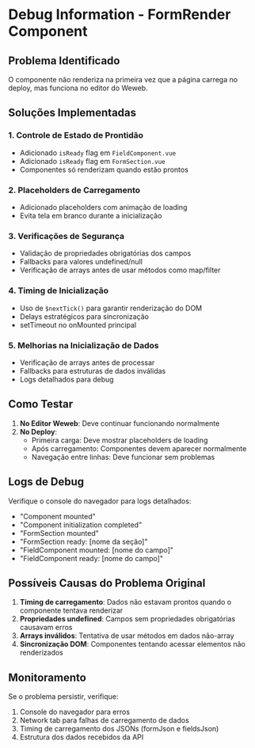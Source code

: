 # Debug Information - FormRender Component

## Problema Identificado
O componente não renderiza na primeira vez que a página carrega no deploy, mas funciona no editor do Weweb.

## Soluções Implementadas

### 1. Controle de Estado de Prontidão
- Adicionado `isReady` flag em `FieldComponent.vue`
- Adicionado `isReady` flag em `FormSection.vue`
- Componentes só renderizam quando estão prontos

### 2. Placeholders de Carregamento
- Adicionado placeholders com animação de loading
- Evita tela em branco durante a inicialização

### 3. Verificações de Segurança
- Validação de propriedades obrigatórias dos campos
- Fallbacks para valores undefined/null
- Verificação de arrays antes de usar métodos como map/filter

### 4. Timing de Inicialização
- Uso de `$nextTick()` para garantir renderização do DOM
- Delays estratégicos para sincronização
- setTimeout no onMounted principal

### 5. Melhorias na Inicialização de Dados
- Verificação de arrays antes de processar
- Fallbacks para estruturas de dados inválidas
- Logs detalhados para debug

## Como Testar

1. **No Editor Weweb**: Deve continuar funcionando normalmente
2. **No Deploy**: 
   - Primeira carga: Deve mostrar placeholders de loading
   - Após carregamento: Componentes devem aparecer normalmente
   - Navegação entre linhas: Deve funcionar sem problemas

## Logs de Debug
Verifique o console do navegador para logs detalhados:
- "Component mounted"
- "Component initialization completed"
- "FormSection mounted"
- "FormSection ready: [nome da seção]"
- "FieldComponent mounted: [nome do campo]"
- "FieldComponent ready: [nome do campo]"

## Possíveis Causas do Problema Original
1. **Timing de carregamento**: Dados não estavam prontos quando o componente tentava renderizar
2. **Propriedades undefined**: Campos sem propriedades obrigatórias causavam erros
3. **Arrays inválidos**: Tentativa de usar métodos em dados não-array
4. **Sincronização DOM**: Componentes tentando acessar elementos não renderizados

## Monitoramento
Se o problema persistir, verifique:
1. Console do navegador para erros
2. Network tab para falhas de carregamento de dados
3. Timing de carregamento dos JSONs (formJson e fieldsJson)
4. Estrutura dos dados recebidos da API 